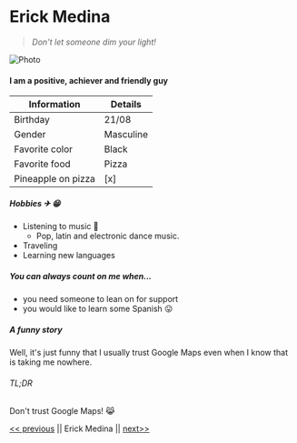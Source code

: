 # Erick Medina
>_Don't let someone dim your light!_
>
![Photo](https://scontent-bru2-1.xx.fbcdn.net/v/t1.0-9/26165752_10213058583333350_6782271468637410095_n.jpg?_nc_cat=107&_nc_oc=AQk8KMMgXA95edzh2894HpFAgMO2VmzQCRBvSjhconWrOS4AWjAC4Ql-x4IpAHoYSkE&_nc_ht=scontent-bru2-1.xx&oh=3e99e30473ec3f63d191dcbb33c0d614&oe=5E4CE3E7)
#### I am a positive, achiever and friendly guy

| Information | Details|
| ------- | ----- |
| Birthday | 21/08
| Gender | Masculine |
| Favorite color | Black |
| Favorite food | Pizza |
| Pineapple on pizza |  [x] |

##### Hobbies ✈ 😁
* Listening to music 🎵
  - Pop, latin and electronic dance music.
* Traveling  
* Learning new languages

##### You can always count on me when...
* you need someone to lean on for support
* you would like to learn some Spanish 😛 
##### A funny story

<p>Well, it's just funny that I usually trust Google Maps even when I know that is taking me nowhere.</p>

###### TL;DR
Don't trust Google Maps! 😹

[<< previous](https://www.google.com) || Erick Medina || [next>>](https://www.google.com)